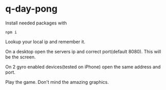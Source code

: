 # q-day-pong

Install needed packages with
```
npm i
```

Lookup your local ip and remember it.

On a desktop open the servers ip and correct port(default 8080).
This will be the screen.

On 2 gyro enabled devices(tested on iPhone) open the same address and port.

Play the game.
Don't mind the amazing graphics.
